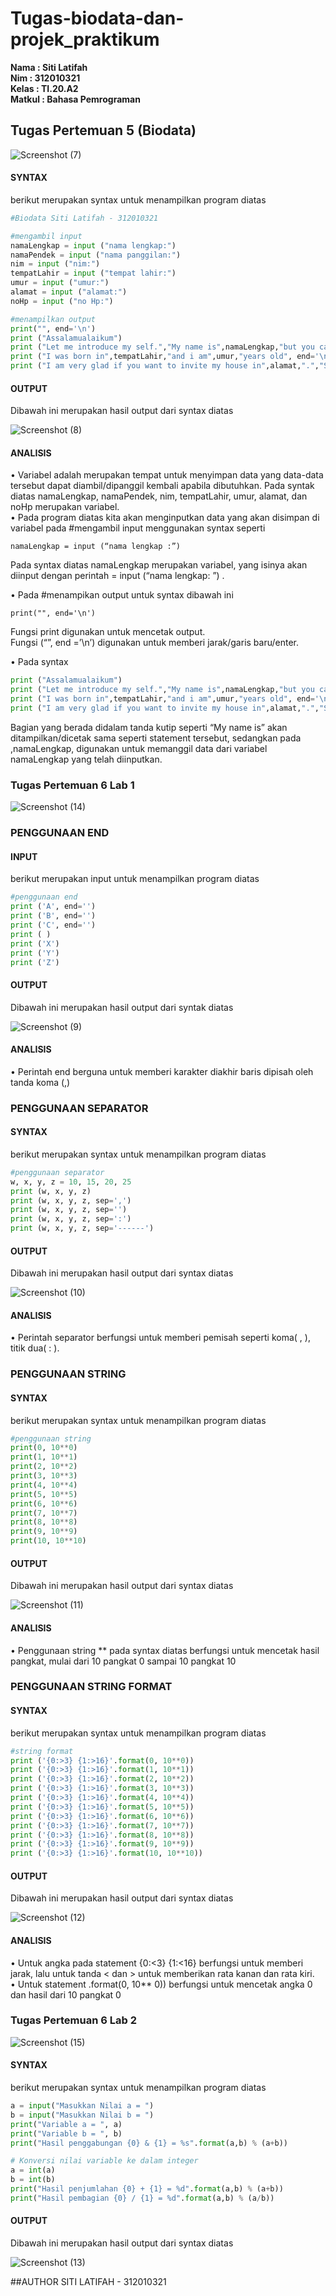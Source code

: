 # Tugas-biodata-dan-projek_praktikum
**Nama	  	: Siti Latifah** <br>
**Nim	  	: 312010321** <br>
**Kelas	  	: TI.20.A2** <br>
**Matkul	: Bahasa Pemrograman** <br>

## Tugas Pertemuan 5 (Biodata)
![Screenshot (7)](https://user-images.githubusercontent.com/73010098/98107335-fb1bd900-1ecc-11eb-87f4-585d4db60bff.png)

#### SYNTAX
berikut merupakan syntax untuk menampilkan program diatas
 ``` python
#Biodata Siti Latifah - 312010321

#mengambil input
namaLengkap = input ("nama lengkap:")
namaPendek = input ("nama panggilan:")
nim = input ("nim:")
tempatLahir = input ("tempat lahir:")
umur = input ("umur:")
alamat = input ("alamat:")
noHp = input ("no Hp:")

#menampilkan output
print("", end='\n')
print ("Assalamualaikum")
print ("Let me introduce my self.","My name is",namaLengkap,"but you can call me",namaPendek, ". My NIM is",nim, end='\n')
print ("I was born in",tempatLahir,"and i am",umur,"years old", end='\n')
print ("I am very glad if you want to invite my house in",alamat,".","So don't forget to call me before with the number",noHp)
```

#### OUTPUT
Dibawah ini merupakan hasil output dari syntax diatas

![Screenshot (8)](https://user-images.githubusercontent.com/73010098/98107746-8b5a1e00-1ecd-11eb-846f-16e4f03d1f63.png)


#### ANALISIS
•	Variabel adalah merupakan tempat untuk menyimpan data yang data-data tersebut dapat diambil/dipanggil kembali apabila dibutuhkan.
Pada syntak diatas namaLengkap, namaPendek, nim, tempatLahir, umur, alamat, dan noHp merupakan variabel. <br>
•	Pada program diatas kita akan menginputkan data yang akan disimpan di variabel pada #mengambil input menggunakan syntax seperti  <br>
``` pyhton
namaLengkap = input (“nama lengkap :”)
```
Pada syntax diatas namaLengkap merupakan variabel, yang isinya akan diinput dengan perintah = input (“nama lengkap: ”) . <br>

•	Pada #menampikan output untuk syntax dibawah ini
``` pyhton
print("", end='\n')
```
Fungsi print digunakan untuk mencetak output. <br>
Fungsi (“”, end =’\n’) digunakan untuk memberi jarak/garis baru/enter. <br>

•	Pada syntax
``` python
print ("Assalamualaikum")
print ("Let me introduce my self.","My name is",namaLengkap,"but you can call me",namaPendek, ". My NIM is",nim, end='\n')
print ("I was born in",tempatLahir,"and i am",umur,"years old", end='\n')
print ("I am very glad if you want to invite my house in",alamat,".","So don't forget to call me before with the number",noHp)
```
Bagian yang berada didalam tanda kutip seperti “My name is” akan ditampilkan/dicetak sama seperti statement tersebut, sedangkan pada ,namaLengkap, digunakan untuk memanggil data dari variabel namaLengkap yang telah diinputkan.

### Tugas Pertemuan 6 Lab 1
![Screenshot (14)](https://user-images.githubusercontent.com/73010098/98108318-539fa600-1ece-11eb-9496-6b42069c8dd3.png)

### PENGGUNAAN END
#### INPUT
berikut merupakan input untuk menampilkan program diatas
``` python
#penggunaan end
print ('A', end='')
print ('B', end='')
print ('C', end='')
print ( )
print ('X')
print ('Y')
print ('Z')
```

#### OUTPUT
Dibawah ini merupakan hasil output dari syntak diatas

![Screenshot (9)](https://user-images.githubusercontent.com/73010098/98109215-c8bfab00-1ecf-11eb-8684-9e71ac3e9c8f.png)

#### ANALISIS
•	Perintah end berguna untuk memberi karakter diakhir baris dipisah oleh tanda koma (,)
### PENGGUNAAN SEPARATOR
#### SYNTAX
berikut merupakan syntax untuk menampilkan program diatas
``` python
#penggunaan separator
w, x, y, z = 10, 15, 20, 25
print (w, x, y, z)
print (w, x, y, z, sep=',')
print (w, x, y, z, sep='')
print (w, x, y, z, sep=':')
print (w, x, y, z, sep='------')
```

#### OUTPUT
Dibawah ini merupakan hasil output dari syntax diatas

![Screenshot (10)](https://user-images.githubusercontent.com/73010098/98109359-0290b180-1ed0-11eb-86d3-3adfc30f73e3.png)


#### ANALISIS
•	Perintah separator berfungsi untuk memberi pemisah seperti koma( , ), titik dua( : ).

### PENGGUNAAN STRING
#### SYNTAX
berikut merupakan syntax untuk menampilkan program diatas
``` python
#penggunaan string 
print(0, 10**0)
print(1, 10**1)
print(2, 10**2)
print(3, 10**3)
print(4, 10**4)
print(5, 10**5)
print(6, 10**6)
print(7, 10**7)
print(8, 10**8)
print(9, 10**9)
print(10, 10**10)
```

#### OUTPUT
Dibawah ini merupakan hasil output dari syntax diatas

![Screenshot (11)](https://user-images.githubusercontent.com/73010098/98109567-6024fe00-1ed0-11eb-9ee7-dc97d87fbd09.png)


#### ANALISIS
•	Penggunaan string ** pada syntax diatas berfungsi untuk mencetak hasil pangkat, mulai dari 10 pangkat 0 sampai 10 pangkat 10

### PENGGUNAAN STRING FORMAT
#### SYNTAX
berikut merupakan syntax untuk menampilkan program diatas
``` python
#string format
print ('{0:>3} {1:>16}'.format(0, 10**0))
print ('{0:>3} {1:>16}'.format(1, 10**1))
print ('{0:>3} {1:>16}'.format(2, 10**2))
print ('{0:>3} {1:>16}'.format(3, 10**3))
print ('{0:>3} {1:>16}'.format(4, 10**4))
print ('{0:>3} {1:>16}'.format(5, 10**5))
print ('{0:>3} {1:>16}'.format(6, 10**6))
print ('{0:>3} {1:>16}'.format(7, 10**7))
print ('{0:>3} {1:>16}'.format(8, 10**8))
print ('{0:>3} {1:>16}'.format(9, 10**9))
print ('{0:>3} {1:>16}'.format(10, 10**10))
```

#### OUTPUT
Dibawah ini merupakan hasil output dari syntax diatas

![Screenshot (12)](https://user-images.githubusercontent.com/73010098/98109749-aa0de400-1ed0-11eb-821d-2b158c7644b8.png)

#### ANALISIS
•	Untuk angka pada statement {0:<3} {1:<16} berfungsi untuk memberi jarak, lalu untuk tanda < dan > untuk memberikan rata kanan dan rata kiri. <br>
•	Untuk statement .format(0, 10** 0)) berfungsi untuk mencetak angka 0 dan hasil dari 10 pangkat 0 
### Tugas Pertemuan 6 Lab 2

![Screenshot (15)](https://user-images.githubusercontent.com/73010098/98110041-1852a680-1ed1-11eb-962d-8175e7828bfe.png)

#### SYNTAX
berikut merupakan syntax untuk menampilkan program diatas
``` python
a = input("Masukkan Nilai a = ")
b = input("Masukkan Nilai b = ")
print("Variable a = ", a)
print("Variable b = ", b)
print("Hasil penggabungan {0} & {1} = %s".format(a,b) % (a+b))

# Konversi nilai variable ke dalam integer
a = int(a)
b = int(b)
print("Hasil penjumlahan {0} + {1} = %d".format(a,b) % (a+b))
print("Hasil pembagian {0} / {1} = %d".format(a,b) % (a/b))

```

#### OUTPUT
Dibawah ini merupakan hasil output dari syntax diatas

![Screenshot (13)](https://user-images.githubusercontent.com/73010098/98110289-767f8980-1ed1-11eb-8935-45e87e6841fb.png)

##AUTHOR SITI LATIFAH - 312010321




